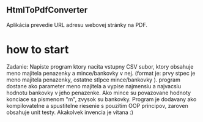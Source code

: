 ## HtmlToPdfConverter

Aplikácia prevedie URL adresu webovej stránky na PDF.

# how to start

Zadanie:
Napiste program ktory nacita vstupny CSV subor, ktory obsahuje meno majitela penazenky a mince/bankovky v nej.
(format je: prvy stpec je meno majitela penazenky, ostatne stlpce mince/bankovky ).
program dostane ako parameter meno majitela a vypise najmensiu a najvacsiu hodnotu bankovky v jeho penazenke.
Ako mince su povazovane hodnoty konciace sa pismenom "m", zvysok su bankovky.
Program je dodavany ako kompilovatelne a spustitelne riesenie s pouzitim OOP principov, zaroven obsahuje unit testy.
Akakolvek invencia je vitana :)
